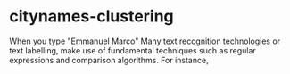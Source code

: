 # citynames-clustering

When you type "Emmanuel Marco"
Many text recognition technologies or text labelling, make use of fundamental techniques such as regular expressions and comparison algorithms. For instance, 